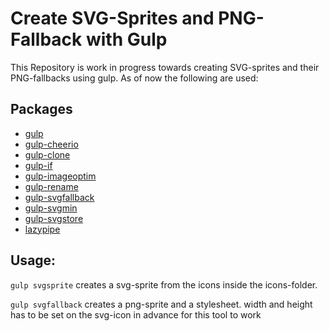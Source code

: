 # Create SVG-Sprites and PNG-Fallback with Gulp

This Repository is work in progress towards creating SVG-sprites and their PNG-fallbacks using gulp. As of now the following are used:

## Packages

- [gulp](https://github.com/gulpjs/gulp)
- [gulp-cheerio](https://github.com/cheeriojs/cheerio)
- [gulp-clone](https://github.com/mariocasciaro/gulp-clone)
- [gulp-if](https://github.com/robrich/gulp-if)
- [gulp-imageoptim](https://github.com/allbitsnbytes/gulp-imageoptim)
- [gulp-rename](https://github.com/hparra/gulp-rename)
- [gulp-svgfallback](https://github.com/w0rm/gulp-svgfallback)
- [gulp-svgmin](https://github.com/ben-eb/gulp-svgmin)
- [gulp-svgstore](https://github.com/w0rm/gulp-svgstore)
- [lazypipe](https://github.com/OverZealous/lazypipe)

## Usage:

```gulp svgsprite``` creates a svg-sprite from the icons inside the icons-folder.

```gulp svgfallback``` creates a png-sprite and a stylesheet. width and height has to be set on the svg-icon in advance for this tool to work
